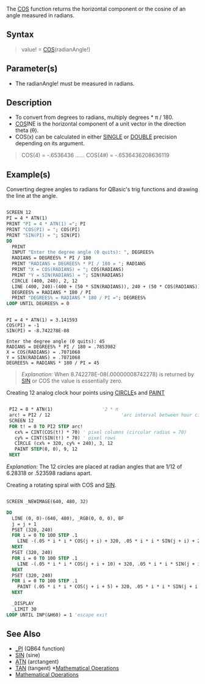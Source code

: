 The [COS](COS) function returns the horizontal component or the cosine of an angle measured in radians.

## Syntax
 
> value! = [COS](COS)(radianAngle!)

## Parameter(s)

* The radianAngle! must be measured in radians. 

## Description

* To convert from degrees to radians, multiply degrees * &pi; / 180.
* [COS](COS)INE is the horizontal component of a unit vector in the direction theta (&theta;).
* COS(x) can be calculated in either [SINGLE](SINGLE) or [DOUBLE](DOUBLE) precision depending on its argument.  
> COS(4) = -.6536436 ...... COS(4#) = -.6536436208636119

## Example(s)

Converting degree angles to radians for QBasic's trig functions and drawing the line at the angle.

```vb

SCREEN 12
PI = 4 * ATN(1)
PRINT "PI = 4 * ATN(1) ="; PI
PRINT "COS(PI) = "; COS(PI)
PRINT "SIN(PI) = "; SIN(PI)
DO
  PRINT
  INPUT "Enter the degree angle (0 quits): ", DEGREES%
  RADIANS = DEGREES% * PI / 180
  PRINT "RADIANS = DEGREES% * PI / 180 = "; RADIANS
  PRINT "X = COS(RADIANS) = "; COS(RADIANS)
  PRINT "Y = SIN(RADIANS) = "; SIN(RADIANS)
  CIRCLE (400, 240), 2, 12
  LINE (400, 240)-(400 + (50 * SIN(RADIANS)), 240 + (50 * COS(RADIANS))), 11
  DEGREES% = RADIANS * 180 / PI
  PRINT "DEGREES% = RADIANS * 180 / PI ="; DEGREES%
LOOP UNTIL DEGREES% = 0 

```

```text

PI = 4 * ATN(1) = 3.141593
COS(PI) = -1
SIN(PI) = -8.742278E-08

Enter the degree angle (0 quits): 45
RADIANS = DEGREES% * PI / 180 = .7853982
X = COS(RADIANS) = .7071068
Y = SIN(RADIANS) = .7071068
DEGREES% = RADIANS * 180 / PI = 45

```

> *Explanation:* When 8.742278E-08(.00000008742278) is returned by [SIN](SIN) or COS the value  is essentially zero.

Creating 12 analog clock hour points using [CIRCLE](CIRCLE)s and [PAINT](PAINT)

```vb

 PI2 = 8 * ATN(1)                  '2 * π
 arc! = PI2 / 12                          'arc interval between hour circles
 SCREEN 12
 FOR t! = 0 TO PI2 STEP arc!
   cx% = CINT(COS(t!) * 70) ' pixel columns (circular radius = 70)
   cy% = CINT(SIN(t!) * 70) ' pixel rows
   CIRCLE (cx% + 320, cy% + 240), 3, 12
   PAINT STEP(0, 0), 9, 12
 NEXT 

```

*Explanation:* The 12 circles are placed at radian angles that are 1/12 of 6.28318 or .523598 radians apart.

Creating a rotating spiral with COS and [SIN](SIN).

```vb

SCREEN _NEWIMAGE(640, 480, 32)

DO
  LINE (0, 0)-(640, 480), _RGB(0, 0, 0), BF
  j = j + 1
  PSET (320, 240)
  FOR i = 0 TO 100 STEP .1
    LINE -(.05 * i * i * COS(j + i) + 320, .05 * i * i * SIN(j + i) + 240)
  NEXT
  PSET (320, 240)
  FOR i = 0 TO 100 STEP .1
    LINE -(.05 * i * i * COS(j + i + 10) + 320, .05 * i * i * SIN(j + i + 10) + 240)
  NEXT
  PSET (320, 240)
  FOR i = 0 TO 100 STEP .1
    PAINT (.05 * i * i * COS(j + i + 5) + 320, .05 * i * i * SIN(j + i + 5) + 240)
  NEXT

  _DISPLAY
  _LIMIT 30
LOOP UNTIL INP(&H60) = 1 'escape exit 

```

## See Also

* [_PI](_PI) (QB64 function)
* [SIN](SIN) (sine)
* [ATN](ATN) (arctangent)
* [TAN](TAN) (tangent)
*[Mathematical Operations](Mathematical-Operations)
* [Mathematical Operations](Mathematical-Operations)
